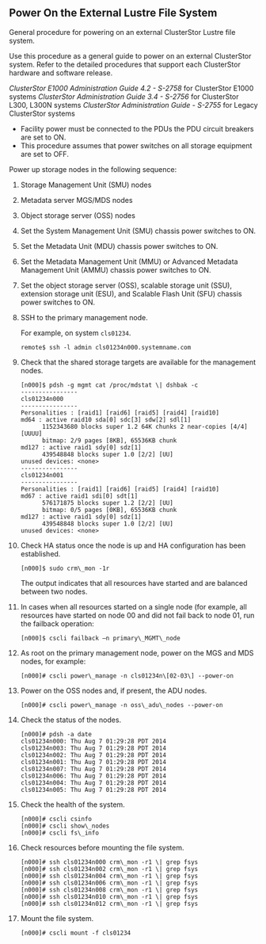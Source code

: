 

## Power On the External Lustre File System

General procedure for powering on an external ClusterStor Lustre file system.

Use this procedure as a general guide to power on an external ClusterStor system. Refer to the detailed procedures that support each ClusterStor hardware and software release.

*ClusterStor E1000 Administration Guide 4.2 - S-2758* for ClusterStor E1000 systems
*ClusterStor Administration Guide 3.4 - S-2756* for ClusterStor L300, L300N systems
*ClusterStor Administration Guide - S-2755* for Legacy ClusterStor systems


-   Facility power must be connected to the PDUs the PDU circuit breakers are set to ON.
-   This procedure assumes that power switches on all storage equipment are set to OFF.

Power up storage nodes in the following sequence:

1.  Storage Management Unit \(SMU\) nodes
2.  Metadata server MGS/MDS nodes
3.  Object storage server \(OSS\) nodes

1.  Set the System Management Unit \(SMU\) chassis power switches to ON.

2.  Set the Metadata Unit \(MDU\) chassis power switches to ON.

3.  Set the Metadata Management Unit \(MMU\) or Advanced Metadata Management Unit \(AMMU\) chassis power switches to ON.

4.  Set the object storage server \(OSS\), scalable storage unit \(SSU\), extension storage unit \(ESU\), and Scalable Flash Unit \(SFU\) chassis power switches to ON.

5.  SSH to the primary management node.

    For example, on system `cls01234`.

    ```screen
    remote$ ssh -l admin cls01234n000.systemname.com
    ```

6.  Check that the shared storage targets are available for the management nodes.

    ```screen
    [n000]$ pdsh -g mgmt cat /proc/mdstat \| dshbak -c
    ----------------
    cls01234n000
    ----------------
    Personalities : [raid1] [raid6] [raid5] [raid4] [raid10]
    md64 : active raid10 sda[0] sdc[3] sdw[2] sdl[1]
          1152343680 blocks super 1.2 64K chunks 2 near-copies [4/4] [UUUU]
          bitmap: 2/9 pages [8KB], 65536KB chunk
    md127 : active raid1 sdy[0] sdz[1]
          439548848 blocks super 1.0 [2/2] [UU]
    unused devices: <none>
    ----------------
    cls01234n001
    ----------------
    Personalities : [raid1] [raid6] [raid5] [raid4] [raid10]
    md67 : active raid1 sdi[0] sdt[1]
          576171875 blocks super 1.2 [2/2] [UU]
          bitmap: 0/5 pages [0KB], 65536KB chunk
    md127 : active raid1 sdy[0] sdz[1]
          439548848 blocks super 1.0 [2/2] [UU]
    unused devices: <none>
    ```

7.  Check HA status once the node is up and HA configuration has been established.

    ```screen
    [n000]$ sudo crm\_mon -1r
    ```

    The output indicates that all resources have started and are balanced between two nodes.

8.  In cases when all resources started on a single node \(for example, all resources have started on node 00 and did not fail back to node 01, run the failback operation:

    ```screen
    [n000]$ cscli failback –n primary\_MGMT\_node
    ```

9.  As root on the primary management node, power on the MGS and MDS nodes, for example:

    ```screen
    [n000]# cscli power\_manage -n cls01234n\[02-03\] --power-on
    
    ```

10. Power on the OSS nodes and, if present, the ADU nodes.

    ```screen
    [n000]# cscli power\_manage -n oss\_adu\_nodes --power-on
    
    ```

11. Check the status of the nodes.

    ```screen
    [n000]# pdsh -a date
    cls01234n000: Thu Aug 7 01:29:28 PDT 2014
    cls01234n003: Thu Aug 7 01:29:28 PDT 2014
    cls01234n002: Thu Aug 7 01:29:28 PDT 2014
    cls01234n001: Thu Aug 7 01:29:28 PDT 2014
    cls01234n007: Thu Aug 7 01:29:28 PDT 2014
    cls01234n006: Thu Aug 7 01:29:28 PDT 2014
    cls01234n004: Thu Aug 7 01:29:28 PDT 2014
    cls01234n005: Thu Aug 7 01:29:28 PDT 2014
    ```

12. Check the health of the system.

    ```screen
    [n000]# cscli csinfo
    [n000]# cscli show\_nodes
    [n000]# cscli fs\_info
    ```

13. Check resources before mounting the file system.

    ```screen
    [n000]# ssh cls01234n000 crm\_mon -r1 \| grep fsys
    [n000]# ssh cls01234n002 crm\_mon -r1 \| grep fsys
    [n000]# ssh cls01234n004 crm\_mon -r1 \| grep fsys
    [n000]# ssh cls01234n006 crm\_mon -r1 \| grep fsys
    [n000]# ssh cls01234n008 crm\_mon -r1 \| grep fsys
    [n000]# ssh cls01234n010 crm\_mon -r1 \| grep fsys
    [n000]# ssh cls01234n012 crm\_mon -r1 \| grep fsys
    ```

14. Mount the file system.

    ```screen
    [n000]# cscli mount -f cls01234
    
    ```



